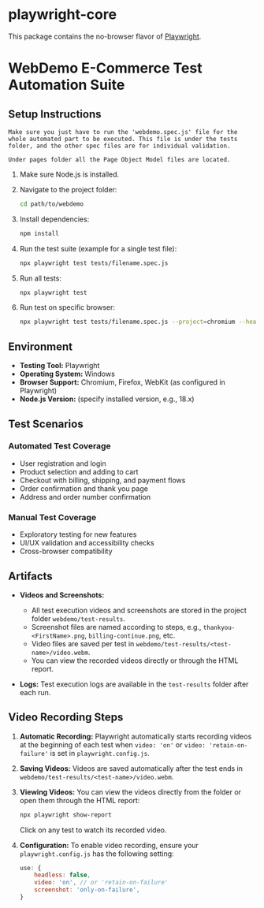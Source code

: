# playwright-core

This package contains the no-browser flavor of [Playwright](http://github.com/microsoft/playwright).

# WebDemo E-Commerce Test Automation Suite

## Setup Instructions

`Make sure you just have to run the 'webdemo.spec.js' file for the whole automated part to be executed. This file is under the tests folder, and the other spec files are for individual validation.`

`Under pages folder all the Page Object Model files are located.`

1. Make sure Node.js is installed.
2. Navigate to the project folder:

   ```bash
   cd path/to/webdemo
   ```
3. Install dependencies:

   ```bash
   npm install
   ```
4. Run the test suite (example for a single test file):

   ```bash
   npx playwright test tests/filename.spec.js
   ```
5. Run all tests:

   ```bash
   npx playwright test
   ```
6. Run test on specific browser:

   ```bash
   npx playwright test tests/filename.spec.js --project=chromium --headed
   ```

## Environment

* **Testing Tool:** Playwright
* **Operating System:** Windows
* **Browser Support:** Chromium, Firefox, WebKit (as configured in Playwright)
* **Node.js Version:** (specify installed version, e.g., 18.x)

## Test Scenarios

### Automated Test Coverage

* User registration and login
* Product selection and adding to cart
* Checkout with billing, shipping, and payment flows
* Order confirmation and thank you page
* Address and order number confirmation

### Manual Test Coverage

* Exploratory testing for new features
* UI/UX validation and accessibility checks
* Cross-browser compatibility

## Artifacts

* **Videos and Screenshots:**

  * All test execution videos and screenshots are stored in the project folder `webdemo/test-results`.
  * Screenshot files are named according to steps, e.g., `thankyou-<FirstName>.png`, `billing-continue.png`, etc.
  * Video files are saved per test in `webdemo/test-results/<test-name>/video.webm`.
  * You can view the recorded videos directly or through the HTML report.

* **Logs:** Test execution logs are available in the `test-results` folder after each run.

## Video Recording Steps

1. **Automatic Recording:** Playwright automatically starts recording videos at the beginning of each test when `video: 'on'` or `video: 'retain-on-failure'` is set in `playwright.config.js`.

2. **Saving Videos:** Videos are saved automatically after the test ends in `webdemo/test-results/<test-name>/video.webm`.

3. **Viewing Videos:** You can view the videos directly from the folder or open them through the HTML report:

   ```bash
   npx playwright show-report
   ```

   Click on any test to watch its recorded video.

4. **Configuration:** To enable video recording, ensure your `playwright.config.js` has the following setting:

   ```javascript
   use: {
       headless: false,
       video: 'on', // or 'retain-on-failure'
       screenshot: 'only-on-failure',
   }
   ```
